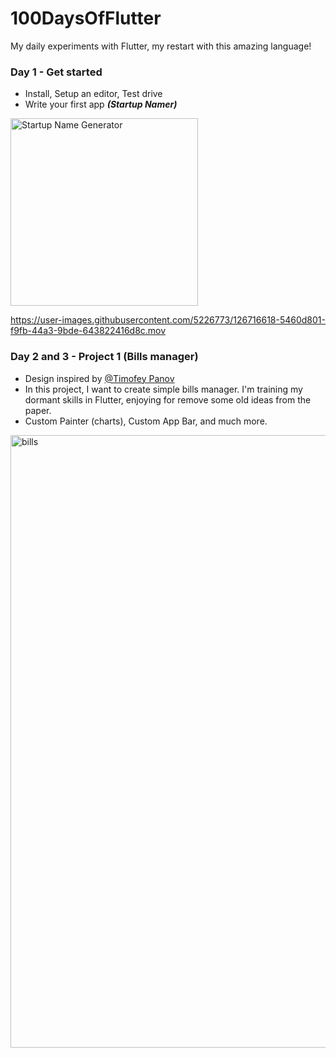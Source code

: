 # 100DaysOfFlutter

My daily experiments with Flutter, my restart with this amazing language!

### Day 1 - Get started

- Install, Setup an editor, Test drive
- Write your first app **_(Startup Namer)_**

<img width="300" alt="Startup Name Generator" src="https://user-images.githubusercontent.com/5226773/126716556-b7cb9f43-53f0-48f0-995c-fdd23fa98a43.png">

https://user-images.githubusercontent.com/5226773/126716618-5460d801-f9fb-44a3-9bde-643822416d8c.mov

### Day 2 and 3 - Project 1 (Bills manager)

- Design inspired by [@Timofey Panov](https://dribbble.com/shots/10173058-Daily-Tracker-App)
- In this project, I want to create simple bills manager.
I'm training my dormant skills in Flutter, enjoying for remove some old ideas from the paper.
- Custom Painter (charts), Custom App Bar, and much more.

<img width="980" alt="bills" src="https://user-images.githubusercontent.com/5226773/126881556-18d6cffd-5a69-4320-b0ea-312d283f906d.png">
